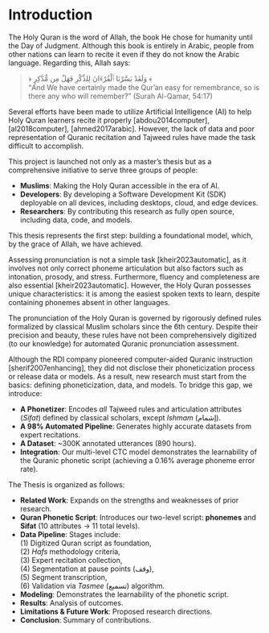 # Introduction

The Holy Quran is the word of Allah, the book He chose for humanity until the Day of Judgment. Although this book is entirely in Arabic, people from other nations can learn to recite it even if they do not know the Arabic language. Regarding this, Allah says:  
> ﴿ وَلَقَدْ يَسَّرْنَا ٱلْقُرْءَانَ لِلذِّكْرِ فَهَلْ مِن مُّدَّكِرٍ ﴾  
“And We have certainly made the Qur’an easy for remembrance, so is there any who will remember?” (Surah Al-Qamar, 54:17)  

Several efforts have been made to utilize Artificial Intelligence (AI) to help Holy Quran learners recite it properly [abdou2014computer], [al2018computer], [ahmed2017arabic]. However, the lack of data and poor representation of Quranic recitation and Tajweed rules have made the task difficult to accomplish.

This project is launched not only as a master’s thesis but as a comprehensive initiative to serve three groups of people:

- **Muslims**: Making the Holy Quran accessible in the era of AI.
- **Developers**: By developing a Software Development Kit (SDK) deployable on all devices, including desktops, cloud, and edge devices.
- **Researchers**: By contributing this research as fully open source, including data, code, and models.

This thesis represents the first step: building a foundational model, which, by the grace of Allah, we have achieved.

Assessing pronunciation is not a simple task [kheir2023automatic], as it involves not only correct phoneme articulation but also factors such as intonation, prosody, and stress. Furthermore, fluency and completeness are also essential [kheir2023automatic]. However, the Holy Quran possesses unique characteristics: it is among the easiest spoken texts to learn, despite containing phonemes absent in other languages.

The pronunciation of the Holy Quran is governed by rigorously defined rules formalized by classical Muslim scholars since the 6th century. Despite their precision and beauty, these rules have not been comprehensively digitized (to our knowledge) for automated Quranic pronunciation assessment.

Although the RDI company pioneered computer-aided Quranic instruction [sherif2007enhancing], they did not disclose their phoneticization process or release data or models. As a result, new research must start from the basics: defining phoneticization, data, and models. To bridge this gap, we introduce:

- **A Phonetizer**: Encodes *all* Tajweed rules and articulation attributes (*Sifat*) defined by classical scholars, except *Ishmam* (إشمام).
- **A 98% Automated Pipeline**: Generates highly accurate datasets from expert recitations.
- **A Dataset**: ~300K annotated utterances (890 hours).
- **Integration**: Our multi-level CTC model demonstrates the learnability of the Quranic phonetic script (achieving a 0.16% average phoneme error rate).

The Thesis is organized as follows:

- **Related Work**: Expands on the strengths and weaknesses of prior research.
- **Quran Phonetic Script**: Introduces our two-level script: **phonemes** and **Sifat** (10 attributes → 11 total levels).
- **Data Pipeline**: Stages include:  
  (1) Digitized Quran script as foundation,  
  (2) *Hafs* methodology criteria,  
  (3) Expert recitation collection,  
  (4) Segmentation at pause points (وقف),  
  (5) Segment transcription,  
  (6) Validation via *Tasmee* (تسميع) algorithm.  
- **Modeling**: Demonstrates the learnability of the phonetic script.
- **Results**: Analysis of outcomes.
- **Limitations & Future Work**: Proposed research directions.
- **Conclusion**: Summary of contributions.
